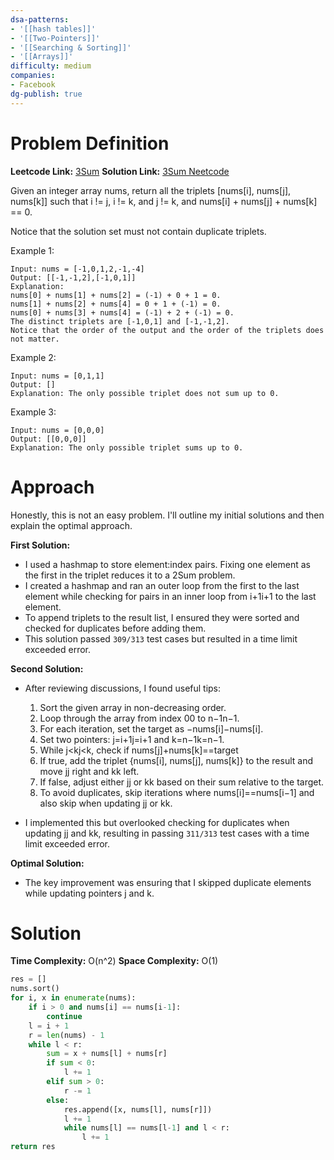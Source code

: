 ```yaml
---
dsa-patterns: 
- '[[hash tables]]'
- '[[Two-Pointers]]'
- '[[Searching & Sorting]]'
- '[[Arrays]]'
difficulty: medium
companies: 
- Facebook
dg-publish: true
---
```

# Problem Definition

**Leetcode Link:** [3Sum](https://leetcode.com/problems/3sum/submissions/1366345932/)
**Solution Link:** [3Sum Neetcode](https://www.youtube.com/watch?v=jzZsG8n2R9A)

Given an integer array nums, return all the triplets [nums[i], nums[j], nums[k]] such that i != j, i != k, and j != k, and nums[i] + nums[j] + nums[k] == 0.

Notice that the solution set must not contain duplicate triplets.

Example 1:
```
Input: nums = [-1,0,1,2,-1,-4]
Output: [[-1,-1,2],[-1,0,1]]
Explanation: 
nums[0] + nums[1] + nums[2] = (-1) + 0 + 1 = 0.
nums[1] + nums[2] + nums[4] = 0 + 1 + (-1) = 0.
nums[0] + nums[3] + nums[4] = (-1) + 2 + (-1) = 0.
The distinct triplets are [-1,0,1] and [-1,-1,2].
Notice that the order of the output and the order of the triplets does not matter.
```

Example 2:
```
Input: nums = [0,1,1]
Output: []
Explanation: The only possible triplet does not sum up to 0.
```

Example 3:
```
Input: nums = [0,0,0]
Output: [[0,0,0]]
Explanation: The only possible triplet sums up to 0.
```

# Approach

Honestly, this is not an easy problem. I'll outline my initial solutions and then explain the optimal approach. 

**First Solution:**
- I used a hashmap to store element:index pairs. Fixing one element as the first in the triplet reduces it to a 2Sum problem.
- I created a hashmap and ran an outer loop from the first to the last element while checking for pairs in an inner loop from i+1i+1 to the last element.
- To append triplets to the result list, I ensured they were sorted and checked for duplicates before adding them.
- This solution passed `309/313` test cases but resulted in a time limit exceeded error.

**Second Solution:**
- After reviewing discussions, I found useful tips:
    1. Sort the given array in non-decreasing order.
    2. Loop through the array from index 00 to n−1n−1.
    3. For each iteration, set the target as −nums[i]−nums[i].
    4. Set two pointers: j=i+1j=i+1 and k=n−1k=n−1.
    5. While j<kj<k, check if nums[j]+nums[k]\==target
    6. If true, add the triplet {nums[i], nums[j], nums[k]} to the result and move jj right and kk left.
    7. If false, adjust either jj or kk based on their sum relative to the target.
    8. To avoid duplicates, skip iterations where nums[i]\==nums[i−1] and also skip when updating jj or kk.
    
- I implemented this but overlooked checking for duplicates when updating jj and kk, resulting in passing `311/313` test cases with a time limit exceeded error.

**Optimal Solution:**
- The key improvement was ensuring that I skipped duplicate elements while updating pointers j and k.

# Solution

**Time Complexity:** O(n^2)
**Space Complexity:** O(1)

```python
res = []
nums.sort()
for i, x in enumerate(nums):
    if i > 0 and nums[i] == nums[i-1]:
        continue
    l = i + 1
    r = len(nums) - 1
    while l < r:
        sum = x + nums[l] + nums[r]
        if sum < 0:
            l += 1
        elif sum > 0:
            r -= 1
        else:
            res.append([x, nums[l], nums[r]])
            l += 1
            while nums[l] == nums[l-1] and l < r:
                l += 1
return res
```